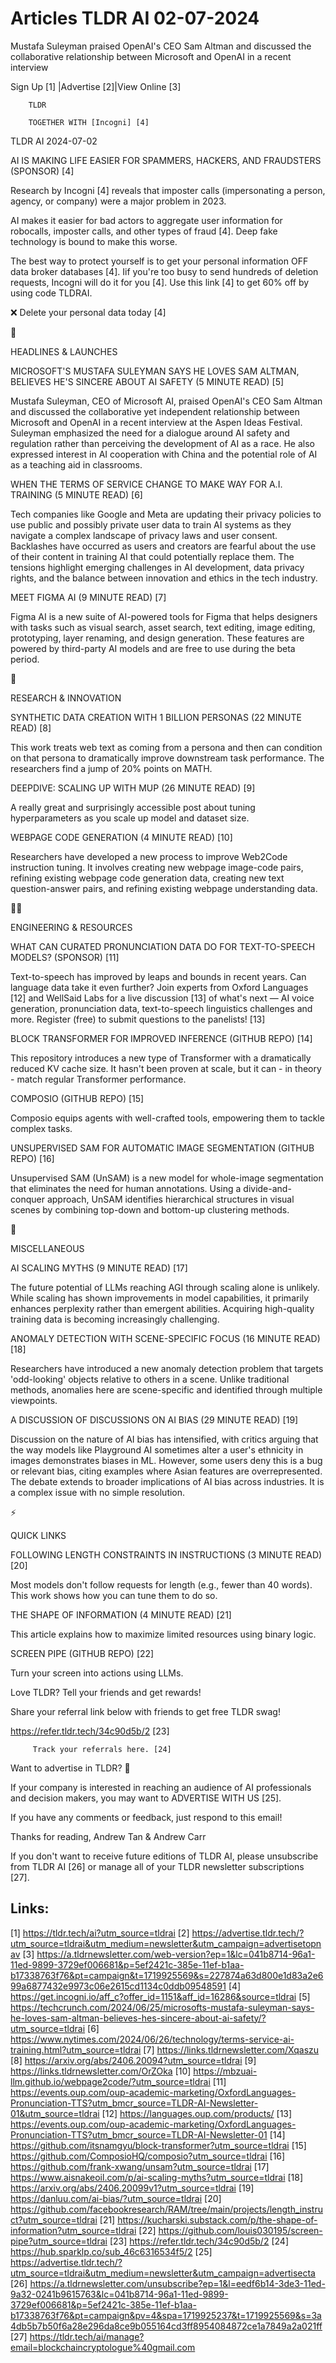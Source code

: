# Articles TLDR AI 02-07-2024

Mustafa Suleyman praised OpenAI's CEO Sam Altman and discussed the
collaborative relationship between Microsoft and OpenAI in a recent
interview  

 Sign Up [1] |Advertise [2]|View Online [3] 

		TLDR 

		TOGETHER WITH [Incogni] [4]

TLDR AI 2024-07-02

 AI IS MAKING LIFE EASIER FOR SPAMMERS, HACKERS, AND FRAUDSTERS
(SPONSOR) [4] 

 Research by Incogni [4] reveals that imposter calls (impersonating a
person, agency, or company) were a major problem in 2023.

AI makes it easier for bad actors to aggregate user information for
robocalls, imposter calls, and other types of fraud [4]. Deep fake
technology is bound to make this worse.

The best way to protect yourself is to get your personal information
OFF data broker databases [4]. Iif you're too busy to send hundreds of
deletion requests, Incogni will do it for you [4]. Use this link [4]
to get 60% off by using code TLDRAI.

❌ Delete your personal data today [4]

🚀 

HEADLINES & LAUNCHES

 MICROSOFT'S MUSTAFA SULEYMAN SAYS HE LOVES SAM ALTMAN, BELIEVES HE'S
SINCERE ABOUT AI SAFETY (5 MINUTE READ) [5] 

 Mustafa Suleyman, CEO of Microsoft AI, praised OpenAI's CEO Sam
Altman and discussed the collaborative yet independent relationship
between Microsoft and OpenAI in a recent interview at the Aspen Ideas
Festival. Suleyman emphasized the need for a dialogue around AI safety
and regulation rather than perceiving the development of AI as a race.
He also expressed interest in AI cooperation with China and the
potential role of AI as a teaching aid in classrooms. 

 WHEN THE TERMS OF SERVICE CHANGE TO MAKE WAY FOR A.I. TRAINING (5
MINUTE READ) [6] 

 Tech companies like Google and Meta are updating their privacy
policies to use public and possibly private user data to train AI
systems as they navigate a complex landscape of privacy laws and user
consent. Backlashes have occurred as users and creators are fearful
about the use of their content in training AI that could potentially
replace them. The tensions highlight emerging challenges in AI
development, data privacy rights, and the balance between innovation
and ethics in the tech industry. 

 MEET FIGMA AI (9 MINUTE READ) [7] 

 Figma AI is a new suite of AI-powered tools for Figma that helps
designers with tasks such as visual search, asset search, text
editing, image editing, prototyping, layer renaming, and design
generation. These features are powered by third-party AI models and
are free to use during the beta period. 

🧠 

RESEARCH & INNOVATION

 SYNTHETIC DATA CREATION WITH 1 BILLION PERSONAS (22 MINUTE READ) [8] 

 This work treats web text as coming from a persona and then can
condition on that persona to dramatically improve downstream task
performance. The researchers find a jump of 20% points on MATH. 

 DEEPDIVE: SCALING UP WITH MUP (26 MINUTE READ) [9] 

 A really great and surprisingly accessible post about tuning
hyperparameters as you scale up model and dataset size. 

 WEBPAGE CODE GENERATION (4 MINUTE READ) [10] 

 Researchers have developed a new process to improve Web2Code
instruction tuning. It involves creating new webpage image-code pairs,
refining existing webpage code generation data, creating new text
question-answer pairs, and refining existing webpage understanding
data. 

🧑‍💻 

ENGINEERING & RESOURCES

 WHAT CAN CURATED PRONUNCIATION DATA DO FOR TEXT-TO-SPEECH MODELS?
(SPONSOR) [11] 

 Text-to-speech has improved by leaps and bounds in recent years. Can
language data take it even further? Join experts from Oxford Languages
[12] and WellSaid Labs for a live discussion [13] of what's next —
AI voice generation, pronunciation data, text-to-speech linguistics
challenges and more. Register (free) to submit questions to the
panelists! [13] 

 BLOCK TRANSFORMER FOR IMPROVED INFERENCE (GITHUB REPO) [14] 

 This repository introduces a new type of Transformer with a
dramatically reduced KV cache size. It hasn't been proven at scale,
but it can - in theory - match regular Transformer performance. 

 COMPOSIO (GITHUB REPO) [15] 

 Composio equips agents with well-crafted tools, empowering them to
tackle complex tasks. 

 UNSUPERVISED SAM FOR AUTOMATIC IMAGE SEGMENTATION (GITHUB REPO) [16] 

 Unsupervised SAM (UnSAM) is a new model for whole-image segmentation
that eliminates the need for human annotations. Using a
divide-and-conquer approach, UnSAM identifies hierarchical structures
in visual scenes by combining top-down and bottom-up clustering
methods. 

🎁 

MISCELLANEOUS

 AI SCALING MYTHS (9 MINUTE READ) [17] 

 The future potential of LLMs reaching AGI through scaling alone is
unlikely. While scaling has shown improvements in model capabilities,
it primarily enhances perplexity rather than emergent abilities.
Acquiring high-quality training data is becoming increasingly
challenging. 

 ANOMALY DETECTION WITH SCENE-SPECIFIC FOCUS (16 MINUTE READ) [18] 

 Researchers have introduced a new anomaly detection problem that
targets 'odd-looking' objects relative to others in a scene. Unlike
traditional methods, anomalies here are scene-specific and identified
through multiple viewpoints. 

 A DISCUSSION OF DISCUSSIONS ON AI BIAS (29 MINUTE READ) [19] 

 Discussion on the nature of AI bias has intensified, with critics
arguing that the way models like Playground AI sometimes alter a
user's ethnicity in images demonstrates biases in ML. However, some
users deny this is a bug or relevant bias, citing examples where Asian
features are overrepresented. The debate extends to broader
implications of AI bias across industries. It is a complex issue with
no simple resolution. 

⚡ 

QUICK LINKS

 FOLLOWING LENGTH CONSTRAINTS IN INSTRUCTIONS (3 MINUTE READ) [20] 

 Most models don't follow requests for length (e.g., fewer than 40
words). This work shows how you can tune them to do so. 

 THE SHAPE OF INFORMATION (4 MINUTE READ) [21] 

 This article explains how to maximize limited resources using binary
logic. 

 SCREEN PIPE (GITHUB REPO) [22] 

 Turn your screen into actions using LLMs. 

Love TLDR? Tell your friends and get rewards!

 Share your referral link below with friends to get free TLDR swag! 

 https://refer.tldr.tech/34c90d5b/2 [23] 

		 Track your referrals here. [24] 

Want to advertise in TLDR? 📰

 If your company is interested in reaching an audience of AI
professionals and decision makers, you may want to ADVERTISE WITH US
[25]. 

 If you have any comments or feedback, just respond to this email! 

Thanks for reading, 
Andrew Tan & Andrew Carr 

If you don't want to receive future editions of TLDR AI, please
unsubscribe from TLDR AI [26] or manage all of your TLDR newsletter
subscriptions [27]. 

 

Links:
------
[1] https://tldr.tech/ai?utm_source=tldrai
[2] https://advertise.tldr.tech/?utm_source=tldrai&utm_medium=newsletter&utm_campaign=advertisetopnav
[3] https://a.tldrnewsletter.com/web-version?ep=1&lc=041b8714-96a1-11ed-9899-3729ef006681&p=5ef2421c-385e-11ef-b1aa-b17338763f76&pt=campaign&t=1719925569&s=227874a63d800e1d83a2e699a6877432e9973c06e2615cd1134c0ddb09548591
[4] https://get.incogni.io/aff_c?offer_id=1151&aff_id=16286&source=tldrai
[5] https://techcrunch.com/2024/06/25/microsofts-mustafa-suleyman-says-he-loves-sam-altman-believes-hes-sincere-about-ai-safety/?utm_source=tldrai
[6] https://www.nytimes.com/2024/06/26/technology/terms-service-ai-training.html?utm_source=tldrai
[7] https://links.tldrnewsletter.com/Xqaszu
[8] https://arxiv.org/abs/2406.20094?utm_source=tldrai
[9] https://links.tldrnewsletter.com/OrZOka
[10] https://mbzuai-llm.github.io/webpage2code/?utm_source=tldrai
[11] https://events.oup.com/oup-academic-marketing/OxfordLanguages-Pronunciation-TTS?utm_bmcr_source=TLDR-AI-Newsletter-01&utm_source=tldrai
[12] https://languages.oup.com/products/
[13] https://events.oup.com/oup-academic-marketing/OxfordLanguages-Pronunciation-TTS?utm_bmcr_source=TLDR-AI-Newsletter-01
[14] https://github.com/itsnamgyu/block-transformer?utm_source=tldrai
[15] https://github.com/ComposioHQ/composio?utm_source=tldrai
[16] https://github.com/frank-xwang/unsam?utm_source=tldrai
[17] https://www.aisnakeoil.com/p/ai-scaling-myths?utm_source=tldrai
[18] https://arxiv.org/abs/2406.20099v1?utm_source=tldrai
[19] https://danluu.com/ai-bias/?utm_source=tldrai
[20] https://github.com/facebookresearch/RAM/tree/main/projects/length_instruct?utm_source=tldrai
[21] https://kucharski.substack.com/p/the-shape-of-information?utm_source=tldrai
[22] https://github.com/louis030195/screen-pipe?utm_source=tldrai
[23] https://refer.tldr.tech/34c90d5b/2
[24] https://hub.sparklp.co/sub_46c6316534f5/2
[25] https://advertise.tldr.tech/?utm_source=tldrai&utm_medium=newsletter&utm_campaign=advertisecta
[26] https://a.tldrnewsletter.com/unsubscribe?ep=1&l=eedf6b14-3de3-11ed-9a32-0241b9615763&lc=041b8714-96a1-11ed-9899-3729ef006681&p=5ef2421c-385e-11ef-b1aa-b17338763f76&pt=campaign&pv=4&spa=1719925237&t=1719925569&s=3a4db5b7b50f6a28e296da8ce9b055164cd3ff8954084872ce1a7849a2a021ff
[27] https://tldr.tech/ai/manage?email=blockchaincryptologue%40gmail.com